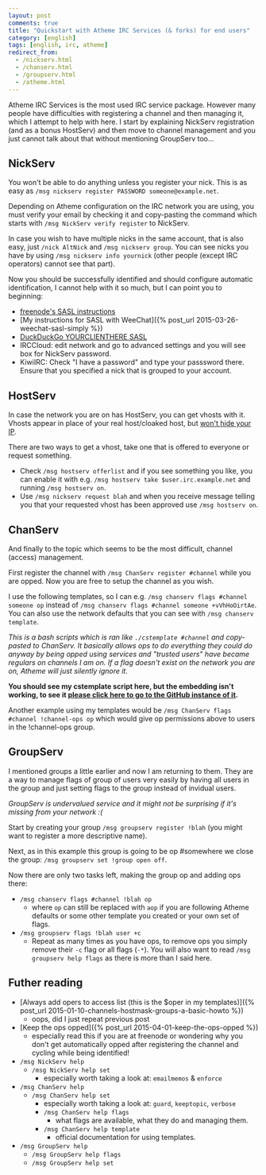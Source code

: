 ```yaml
---
layout: post
comments: true
title: "Quickstart with Atheme IRC Services (& forks) for end users"
category: [english]
tags: [english, irc, atheme]
redirect_from: 
  - /nickserv.html
  - /chanserv.html
  - /groupserv.html
  - /atheme.html
---
```


Atheme IRC Services is the most used IRC service package. However many
 people have difficulties with registering a channel and then managing
 it, which I attempt to help with here. I start by explaining NickServ
 registration (and as a bonus HostServ) and then move to channel
 management and you just cannot talk about that without mentioning
 GroupServ too...

## NickServ

You won't be able to do anything unless you register your nick. This is
as easy as `/msg nickserv register PASSWORD someone@example.net`.

Depending on Atheme configuration on the IRC network you are using, you
must verify your email by checking it and copy-pasting the command which
starts with `/msg NickServ verify register` to NickServ.

In case you wish to have multiple nicks in the same account, that is also
easy, just `/nick AltNick` and `/msg nickserv group`. You can see nicks
you have by using `/msg nickserv info yournick` (other people (except IRC
operators) cannot see that part).

Now you should be successfully identified and should configure automatic
identification, I cannot help with it so much, but I can point you to
beginning:

* [freenode's SASL instructions](https://freenode.net/sasl)
* [My instructions for SASL with WeeChat]({% post_url 2015-03-26-weechat-sasl-simply %})
* [DuckDuckGo YOURCLIENTHERE SASL](https://duckduckgo.com/?q=YOURCLIENTHERE%20SASL)
* IRCCloud: edit network and go to advanced settings and you will see box
  for NickServ password.
* KiwiIRC: Check "I have a password" and type your passsword there. Ensure
  that you specified a nick that is grouped to your account.

## HostServ

In case the network you are on has HostServ, you can get vhosts with it.
Vhosts appear in place of your real host/cloaked host, but
[won't hide your IP](https://gist.github.com/maxteufel/1e2cf7ada079c271bd3c).

There are two ways to get a vhost, take one that is offered to everyone or
request something.

* Check `/msg hostserv offerlist` and if you see something you like, you
  can enable it with e.g. `/msg hostserv take $user.irc.example.net` and
  running `/msg hostserv on`.
* Use `/msg nickserv request blah` and when you receive message telling you
  that your requested vhost has been approved use `/msg hostserv on`.

## ChanServ

And finally to the topic which seems to be the most difficult, channel
(access) management.

First register the channel with `/msg ChanServ register #channel` while
you are opped. Now you are free to setup the channel as you wish.

I use the following templates, so I can e.g.
`/msg chanserv flags #channel someone op` instead of
`/msg chanserv flags #channel someone +vVhHoOirtAe`. You can also use the
network defaults that you can see with `/msg chanserv template`.

*This is a bash scripts which is ran like `./cstemplate #channel` and
copy-pasted to ChanServ. It basically allows ops to do everything they
could do anyway by being opped using services and "trusted users" have
became regulars on channels I am on. If a flag doesn't exist on the network
you are on, Atheme will just silently ignore it.*

**You should see my cstemplate script here, but the embedding isn't
working, to see it [please click here to go to the GitHub instance of it](https://github.com/Mikaela/gist/blob/master/irc/atheme/cstemplate).**

Another example using my templates would be `/msg ChanServ flags #channel !channel-ops op` which would give op permissions above to users in the
!channel-ops group.


## GroupServ

I mentioned groups a little earlier and now I am returning to them. They
are a way to manage flags of group of users very easily by having
all users in the group and just setting flags to the group instead of
invidual users.

*GroupServ is undervalued service and it might not be surprising if it's
missing from your network :(*

Start by creating your group `/msg groupserv register !blah` (you might
want to register a more descriptive name).

Next, as in this example this group is going to be op #somewhere we close
the group: `/msg groupserv set !group open off`.

Now there are only two tasks left, making the group op and adding ops
there:

* `/msg chanserv flags #channel !blah op`
    * where `op` can still be replaced with `aop` if you are following
      Atheme defaults or some other template you created or your own
      set of flags.
* `/msg groupserv flags !blah user +c`
    * Repeat as many times as you have ops, to remove ops you simply remove
      their `-c` flag or all flags (`-*`). You will also want to read
      `/msg groupserv help flags` as there is more than I said here.

## Futher reading

* [Always add opers to access list (this is the $oper in my templates)]({% post_url 2015-01-10-channels-hostmask-groups-a-basic-howto %})
    * oops, did I just repeat previous post
* [Keep the ops opped]({% post_url 2015-04-01-keep-the-ops-opped %})
    * especially read this if you are at freenode or wondering why you
      don't get automatically opped after registering the channel and
      cycling while being identified!
* `/msg NickServ help`
    * `/msg NickServ help set`
        * especially worth taking a look at: `emailmemos` & `enforce`
* `/msg ChanServ help`
    * `/msg ChanServ help set`
        * especially worth taking a look at: `guard`, `keeptopic`,
          `verbose`
        * `/msg ChanServ help flags`
            * what flags are available, what they do and managing them.
        * `/msg ChanServ help template`
            * official documentation for using templates.
* `/msg GroupServ help`
    * `/msg GroupServ help flags`
    * `/msg GroupServ help set`
